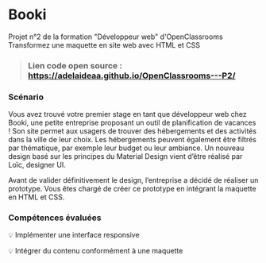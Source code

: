# Booki
Projet n°2 de la formation "Développeur web" d'OpenClassrooms 
Transformez une maquette en site web avec HTML et CSS 

> ### Lien code open source : https://adelaideaa.github.io/OpenClassrooms---P2/

### Scénario

Vous avez trouvé votre premier stage en tant que développeur web chez Booki, une petite entreprise proposant un outil de planification de vacances ! Son site permet aux usagers de trouver des hébergements et des activités dans la ville de leur choix. Les hébergements peuvent également être filtrés par thématique, par exemple leur budget ou leur ambiance.
Un nouveau design basé sur les principes du Material Design vient d’être réalisé par Loïc, designer UI.

Avant de valider définitivement le design, l’entreprise a décidé de réaliser un prototype. Vous êtes chargé de créer ce prototype en intégrant la maquette en HTML et CSS.

### Compétences évaluées

:bulb: Implémenter une interface responsive

:bulb: Intégrer du contenu conformément à une maquette


